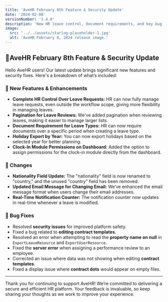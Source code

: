 ```yaml
---
title: 'AveHR February 8th Feature & Security Update'
date: '2024-02-08'
versionNumber: '1.4.0'
description: 'New HR leave control, document requirements, and key bug fixes to enhance security and functionality.'
image:
  src: '../../assets/starlog-placeholder-1.jpg'
  alt: 'AveHR February 8, 2024 release image.'
---
```


## 🚀AveHR February 8th Feature & Security Update

Hello AveHR users! Our latest update brings significant new features and security fixes. Here's a breakdown of what’s included:

### 🍿 New Features & Enhancements

- **Complete HR Control Over Leave Requests:** HR can now fully manage leave requests, even outside the workflow scope, giving more flexibility in managing leaves.
- **Pagination for Leave Reviews:** We've added pagination when reviewing leaves, making it easier to manage larger lists.
- **Document Requirement for Leave Types:** HR can now require documents over a specific period when creating a leave type.
- **Holiday Export by Year:** You can now export holidays based on the selected year for better planning.
- **Clock-In Module Permissions on Dashboard:** Added the option to assign permissions for the clock-in module directly from the dashboard.

### 🔄 Changes

- **Nationality Field Update:** The "nationality" field is now renamed to "country," and the unused "country" field has been removed.
- **Updated Email Message for Changing Email:** We’ve enhanced the email message format when users change their email addresses.
- **Real-Time Notification Counter:** The notification counter now updates in real-time whenever a leave is modified.

### 🐞 Bug Fixes

- Resolved **security issues** for improved platform safety.
- Fixed a bug related to **editing contract templates**.
- Resolved an error when attempting to read the **property name on null** in `ExportLeaveResource` and `ExportUserResource`.
- Fixed the **server error** when assigning a performance review to an employee.
- Corrected an issue where data was not showing when editing **contract templates**.
- Fixed a display issue where **contract dots** would appear on empty files.

---

Thank you for continuing to support AveHR! We’re committed to delivering a secure and efficient HR platform. Your feedback is invaluable, so keep sharing your thoughts as we work to improve your experience.